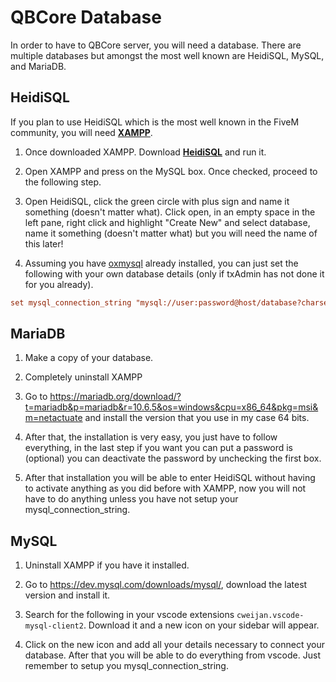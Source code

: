 # QBCore Database
In order to have to QBCore server, you will need a database. There are multiple databases but amongst the most well known are HeidiSQL, MySQL, and MariaDB.

## HeidiSQL
If you plan to use HeidiSQL which is the most well known in the FiveM community, you will need [**XAMPP**](https://www.apachefriends.org/download.html).

1) Once downloaded XAMPP. Download [**HeidiSQL**](https://www.heidisql.com/download.php) and run it.

2) Open XAMPP and press on the MySQL box. Once checked, proceed to the following step.

3) Open HeidiSQL, click the green circle with plus sign and name it something (doesn't matter what). Click open, in an empty space in the left pane, right click and highlight "Create New" and select database, name it something (doesn't matter what) but you will need the name of this later!

4) Assuming you have [oxmysql](https://github.com/overextended/oxmysql/releases) already installed, you can just set the following with your own database details (only if txAdmin has not done it for you already).
```cfg
set mysql_connection_string "mysql://user:password@host/database?charset=utf8mb4&dateStrings=true"
```

## MariaDB
1) Make a copy of your database.

2) Completely uninstall XAMPP

3) Go to https://mariadb.org/download/?t=mariadb&p=mariadb&r=10.6.5&os=windows&cpu=x86_64&pkg=msi&m=netactuate and install the version that you use in my case 64 bits.

4) After that, the installation is very easy, you just have to follow everything, in the last step if you want you can put a password is (optional) you can deactivate the password by unchecking the first box.

5) After that installation you will be able to enter HeidiSQL without having to activate anything as you did before with XAMPP, now you will not have to do anything unless you have not setup your mysql_connection_string.

## MySQL
1) Uninstall XAMPP if you have it installed.

2) Go to https://dev.mysql.com/downloads/mysql/, download the latest version and install it.

3) Search for the following in your vscode extensions `cweijan.vscode-mysql-client2`. Download it and a new icon on your sidebar will appear.

4) Click on the new icon and add all your details necessary to connect your database. After that you will be able to do everything from vscode. Just remember to setup you mysql_connection_string.